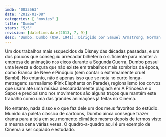 ```yaml
---
imdb: "0033563"
date: "2012-01-08"
categories: [ "movies" ]
title: "Dumbo"
stars: "5/5"
revision: [datetime.date(2013, 7, 9)]
desc: "Dumbo. Dumbo (USA, 1941). Dirigido por Samuel Armstrong, Norman Ferguson, Wilfred Jackson, Jack Kinney, Bill Roberts, Ben Sharpsteen, John Elliotte. Escrito por Joe Grant, Dick Huemer, Otto Englander, Bill Peet, Aurelius Battaglia, Joe Rinaldi, Vernon Stallings, Webb Smith, Helen Aberson. Com James Baskett, Herman Bing, Billy Bletcher, Edward Brophy, Jim Carmichael, Hall Johnson Choir, Cliff Edwards, Verna Felton, Noreen Gammill."
---
```

Um dos trabalhos mais esquecidos da Disney das décadas passadas, e um dos poucos que conseguiu arrecadar bilheteria o suficiente para manter a empresa de animação nos eixos durante a Segunda Guerra, Dumbo possui uma leveza e doçura que não existe em trabalhos mais sombrios da época, como Branca de Neve e Pinóquio (sem contar o extremamente cruel Bambi). No entanto, não é apenas isso que se nota no curto longa-metragem: surrealismo (Pink Elephants on Parade), regionalismo (os corvos que usam até uma música descaradamente plagiada em A Princesa e o Sapo) e preciosismo nos movimentos são alguns traços que mantém este trabalho como uma das grandes animações já feitas no Cinema.

No entanto, nada disso é o que faz dele um dos meus favoritos do estúdio. Munido da paleta clássica de cartoons, Dumbo ainda consegue trazer drama para a tela em seu momento climático mesmo depois de termos visto a mesma cena várias vezes. O quadro-a-quadro aqui é um exemplo de Cinema a ser copiado e estudado.
